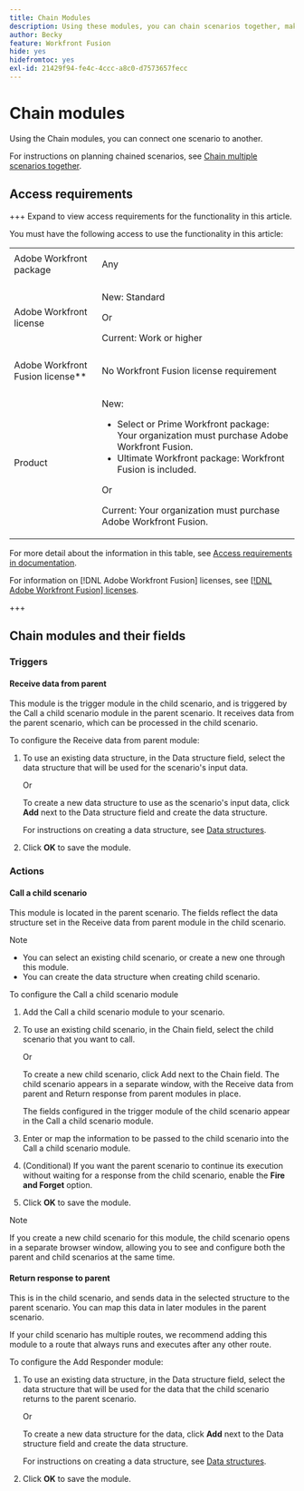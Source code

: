 ```yaml
---
title: Chain Modules
description: Using these modules, you can chain scenarios together, making one call another.
author: Becky
feature: Workfront Fusion
hide: yes
hidefromtoc: yes
exl-id: 21429f94-fe4c-4ccc-a8c0-d7573657fecc
---
```

# Chain modules

Using the Chain modules, you can connect one scenario to another.

<!--This article will be about the specific module configuration-->

For instructions on planning chained scenarios, see [Chain multiple scenarios together](/help/workfront-fusion/create-scenarios/plan-a-scenario/chain-scenarios.md).


## Access requirements

+++ Expand to view access requirements for the functionality in this article.

You must have the following access to use the functionality in this article:

<table style="table-layout:auto">
 <col> 
 <col> 
 <tbody> 
  <tr> 
   <td role="rowheader">Adobe Workfront package</td> 
   <td> <p>Any</p> </td> 
  </tr> 
  <tr data-mc-conditions=""> 
   <td role="rowheader">Adobe Workfront license</td> 
   <td> <p>New: Standard</p><p>Or</p><p>Current:  Work or higher</p> </td> 
  </tr> 
  <tr> 
   <td role="rowheader">Adobe Workfront Fusion license**</td> 
   <td>
   <p>No Workfront Fusion license requirement</p>
   </td> 
  </tr> 
  <tr> 
   <td role="rowheader">Product</td> 
   <td>
   <p>New:</p> <ul><li>Select or Prime Workfront package: Your organization must purchase Adobe Workfront Fusion.</li><li>Ultimate Workfront package: Workfront Fusion is included.</li></ul>
   <p>Or</p>
   <p>Current: Your organization must purchase Adobe Workfront Fusion.</p>
   </td> 
  </tr>
 </tbody> 
</table>

For more detail about the information in this table, see [Access requirements in documentation](/help/workfront-fusion/references/licenses-and-roles/access-level-requirements-in-documentation.md).

For information on [!DNL Adobe Workfront Fusion] licenses, see [[!DNL Adobe Workfront Fusion] licenses](/help/workfront-fusion/set-up-and-manage-workfront-fusion/licensing-operations-overview/license-automation-vs-integration.md).

+++

## Chain modules and their fields

### Triggers

#### Receive data from parent

This module is the trigger module in the child scenario, and is triggered by the Call a child scenario module in the parent scenario. It receives data from the parent scenario, which can be processed in the child scenario.

To configure the Receive data from parent module:

1. To use an existing data structure, in the Data structure field, select the data structure that will be used for the scenario's input data. 

   Or
   
   To create a new data structure to use as the scenario's input data, click **Add** next to the Data structure field and create the data structure.

   For instructions on creating a data structure, see [Data structures](/help/workfront-fusion/references/mapping-panel/data-types/data-structures.md).

1. Click **OK** to save the module.

### Actions

#### Call a child scenario

This module is located in the parent scenario. The fields reflect the data structure set in the Receive data from parent module in the child scenario.

>[!NOTE]
>
>* You can select an existing child scenario, or create a new one through this module.
>* You can create the data structure when creating child scenario.

To configure the Call a child scenario module

1. Add the Call a child scenario module to your scenario.
1. To use an existing child scenario, in the Chain field, select the child scenario that you want to call.

   Or

   To create a new child scenario, click Add next to the Chain field. The child scenario appears in a separate window, with the Receive data from parent and Return response from parent modules in place.

   The fields configured in the trigger module of the child scenario appear in the Call a child scenario module.

1. Enter or map the information to be passed to the child scenario into the Call a child scenario module.
1. (Conditional) If you want the parent scenario to continue its execution without waiting for a response from the child scenario, enable the **Fire and Forget** option.
1. Click **OK** to save the module.

>[!NOTE]
>
>If you create a new child scenario for this module, the child scenario opens in a separate browser window, allowing you to see and configure both the parent and child scenarios at the same time.

#### Return response to parent

This is in the child scenario, and sends data in the selected structure to the parent scenario. You can map this data in later modules in the parent scenario.

If your child scenario has multiple routes, we recommend adding this module to a route that always runs and executes after any other route.

To configure the Add Responder module:

1. To use an existing data structure, in the Data structure field, select the data structure that will be used for the data that the child scenario returns to the parent scenario.

   Or

   To create a new data structure for the data, click **Add** next to the Data structure field and create the data structure.

   For instructions on creating a data structure, see [Data structures](/help/workfront-fusion/references/mapping-panel/data-types/data-structures.md).

1. Click **OK** to save the module.
